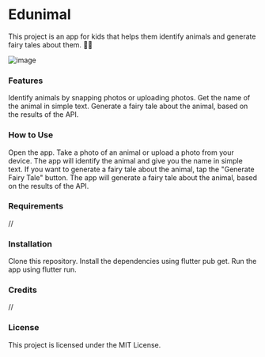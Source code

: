 # Edunimal

This project is an app for kids that helps them identify animals and generate fairy tales about them. 🦁🐆

![image]([assets/edunimal_launch_icon.png)

### Features
Identify animals by snapping photos or uploading photos.
Get the name of the animal in simple text.
Generate a fairy tale about the animal, based on the results of the API.

### How to Use
Open the app.
Take a photo of an animal or upload a photo from your device.
The app will identify the animal and give you the name in simple text.
If you want to generate a fairy tale about the animal, tap the "Generate Fairy Tale" button.
The app will generate a fairy tale about the animal, based on the results of the API.
### Requirements
//
### Installation
Clone this repository.
Install the dependencies using flutter pub get.
Run the app using flutter run.
### Credits
//
### License
This project is licensed under the MIT License.
